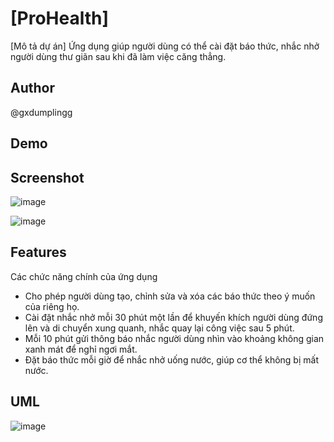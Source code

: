 # [ProHealth]

[Mô tả dự án]
Ứng dụng giúp người dùng có thể cài đặt báo thức, nhắc nhở người dùng thư giãn sau khi đã làm việc căng thẳng.

## Author
@gxdumplingg

## Demo

## Screenshot
![image](https://github.com/gxdumplingg/ProHealth/assets/111722560/f95192a8-4f68-4575-bbb9-50fb15b8e0e3)

![image](https://github.com/gxdumplingg/ProHealth/assets/111722560/e21460bb-0c10-47b0-be28-b52b1552d505)

## Features
Các chức năng chính của ứng dụng
- Cho phép người dùng tạo, chỉnh sửa và xóa các báo thức theo ý muốn của riêng họ.
- Cài đặt nhắc nhở mỗi 30 phút một lần để khuyến khích người dùng đứng lên và di chuyển xung quanh, nhắc quay lại công việc sau 5 phút.
- Mỗi 10 phút gửi thông báo nhắc người dùng nhìn vào khoảng không gian xanh mát để nghỉ ngơi mắt.
- Đặt báo thức mỗi giờ để nhắc nhở uống nước, giúp cơ thể không bị mất nước.

## UML

![image](https://github.com/gxdumplingg/ProHealth/assets/111722560/672d01fe-6dcb-454c-aefa-0e5372609fa0)




